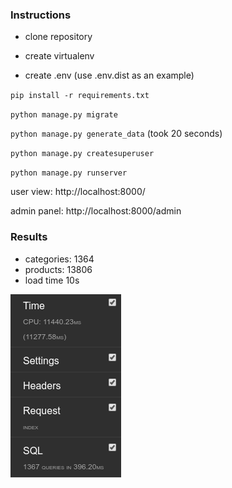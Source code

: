 ### Instructions

* clone repository

* create virtualenv

* create .env (use .env.dist as an example)

`pip install -r requirements.txt`

`python manage.py migrate`

`python manage.py generate_data` (took 20 seconds)

`python manage.py createsuperuser`

`python manage.py runserver`

user view: http://localhost:8000/

admin panel: http://localhost:8000/admin

### Results
* categories: 1364
* products: 13806
* load time 10s

![alt text](results.png)